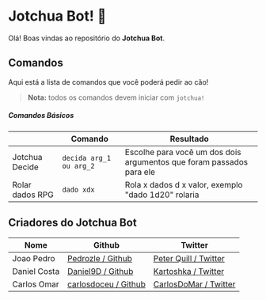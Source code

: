# Jotchua Bot! 🐶

Olá! Boas vindas ao repositório do **Jotchua Bot**. 



## Comandos
Aqui está a lista de comandos que você poderá pedir ao cão!

> **Nota:** todos os comandos devem iniciar com `jotchua!`

##### Comandos Básicos

|                |Comando                         |Resultado                         |
|----------------|-------------------------------|-----------------------------|
|Jotchua Decide  |`decida arg_1 ou arg_2`        |Escolhe para você um dos dois argumentos que foram passados para ele            |
|Rolar dados RPG | `dado xdx` | Rola x dados d x valor, exemplo "dado 1d20" rolaria 

## Criadores do Jotchua Bot

|Nome   | Github |Twitter|
|----------|-------|-------|
|Joao Pedro|[Pedrozle / Github](https://avatars.githubusercontent.com/u/61695553?v=4 "Perfil do Github de Pedrozle") | [Peter Quill / Twitter](https://twitter.com/pedrozle) |
|Daniel Costa | [Daniel9D / Github](https://github.com/Daniel9D) |[Kartoshka / Twitter](https://twitter.com/202ELPHP)|
| Carlos Omar | [carlosdoceu / Github](https://github.com/carlosdoceu) | [CarlosDoMar / Twitter](https://twitter.com/CarlosO_DO_MAR) |
